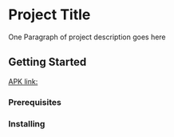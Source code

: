 # Project Title

One Paragraph of project description goes here

## Getting Started

[APK link:](BloodDonor_v3/blob/master/Blood%20Donor%201.0_1.apk)

### Prerequisites



### Installing


